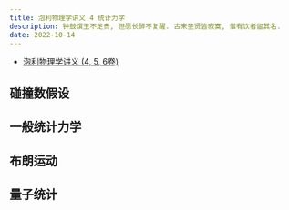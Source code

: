 ```yaml
---
title: 泡利物理学讲义 4 统计力学
description: 钟鼓馔玉不足贵, 但愿长醉不复醒. 古来圣贤皆寂寞, 惟有饮者留其名.
date: 2022-10-14
---
```


- [泡利物理学讲义 (4, 5, 6卷)](https://book.douban.com/subject/35192922/)

## 碰撞数假设

## 一般统计力学

## 布朗运动

## 量子统计
